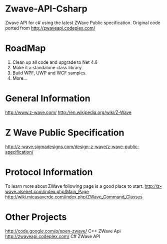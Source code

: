 # Zwave-API-Csharp
Zwave API for c# using the latest ZWave Public specification.
Original code ported from http://zwaveapi.codeplex.com/

# RoadMap
1. Clean up all code and upgrade to Net 4.6
2. Make it a standalone class library
3. Build WPF, UWP and WCF samples.
4. More...

# General Information
http://www.z-wave.com/ 
http://en.wikipedia.org/wiki/Z-Wave

# Z Wave Public Specification
http://z-wave.sigmadesigns.com/design-z-wave/z-wave-public-specification/

# Protocol Information
To learn more about ZWave following page is a good place to start. 
http://z-wave.alsenet.com/index.php/Main_Page 
http://wiki.micasaverde.com/index.php/ZWave_Command_Classes

# Other Projects
http://code.google.com/p/open-zwave/ C++ ZWave Api
http://zwaveapi.codeplex.com/ C# ZWave API

